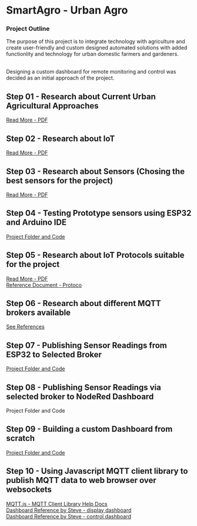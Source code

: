 # SmartAgro  - Urban Agro

### Project Outline

The purpose of this project is to integrate technology with agriculture and create user-friendly and custom designed automated solutions with added functionlity and technology for urban domestic farmers and gardeners. <br/><br/>

Designing a custom dashboard for remote monitoring and control was decided as an initial approach of the project. <br/>


## Step 01 - Research about Current Urban Agricultural Approaches

[Read More - PDF](https://github.com/oshani-jayawardane/SmartAgro/blob/main/Contemperory-Farming-Guide.pdf)

## Step 02 - Research about IoT

[Read More - PDF](https://github.com/oshani-jayawardane/SmartAgro/blob/main/02-IoT-Introduction.pdf)

## Step 03 - Research about Sensors (Chosing the best sensors for the project) 

[Read More - PDF](https://github.com/oshani-jayawardane/SmartAgro/blob/main/03-Smart-Agro-Sensors-Guide.pdf)

## Step 04 - Testing Prototype sensors using ESP32 and Arduino IDE 

[Project Folder and Code](https://github.com/oshani-jayawardane/SmartAgro/tree/main/Sensor_to_ESP32)

## Step 05 - Research about IoT Protocols suitable for the project

[Read More - PDF](https://github.com/oshani-jayawardane/SmartAgro/blob/main/04-IoT-Protocols.pdf) <br/>
[Reference Document - Protoco](https://github.com/oshani-jayawardane/SmartAgro/blob/main/Protocol%20Comparison.pdf)

## Step 06 - Research about different MQTT brokers available

[See References](https://github.com/oshani-jayawardane/SmartAgro/tree/main/References)

## Step 07 - Publishing Sensor Readings from ESP32 to Selected Broker

[Project Folder and Code](https://github.com/oshani-jayawardane/SmartAgro/tree/main/ESP32_to_broker)

## Step 08 - Publishing Sensor Readings via selected broker to NodeRed Dashboard

Project Folder and Code

## Step 09 - Building a custom Dashboard from scratch 

[Project Folder and Code](https://github.com/oshani-jayawardane/SmartAgro/tree/main/Dashboard)

## Step 10 - Using Javascript MQTT client library to publish MQTT data to web browser over websockets

[MQTT.js - MQTT Client Library Help Docs](https://www.hivemq.com/blog/mqtt-client-library-mqtt-js/) <br/>
[Dashboard Reference by Steve - display dashboard](https://github.com/oshani-jayawardane/SmartAgro/blob/main/References/web-page-mqtt-display-dashbaord.htm) <br/>
[Dashboard Reference by Steve - control dashboard](https://github.com/oshani-jayawardane/SmartAgro/blob/main/References/web-page-mqtt-control-dashbaord.htm) <br/>
